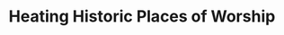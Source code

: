 ---
layout: link
link_url: https://historicengland.org.uk/advice/caring-for-heritage/places-of-worship/making-changes/advice-by-topic/heating/
title: Heating Historic Places of Worship
source: Historic England
card: 
petal: Clean Energy
task: Get your strategy right
---